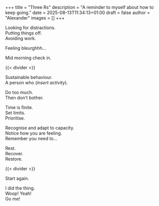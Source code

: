 +++
title = "Three Rs"
description = "A reminder to myself about how to keep going."
date = 2025-08-13T11:34:13+01:00
draft = false
author = "Alexander"
images = []
+++


Looking for distractions.\
Putting things off.\
Avoiding work.

Feeling bleurghhh...

Mid morning check in.


{{< divider >}}

Sustainable behaviour.\
A person who (*insert activity*).

Do too much.\
Then don't bother.

Time is finite.\
Set limits.\
Prioritise.

Recognise and adapt to capacity.\
Notice how you are feeling.\
Remember you need to...

Rest.\
Recover.\
Restore.

{{< divider >}}

Start again. 

I did the thing.\
Woop! Yeah!\
Go me! 
